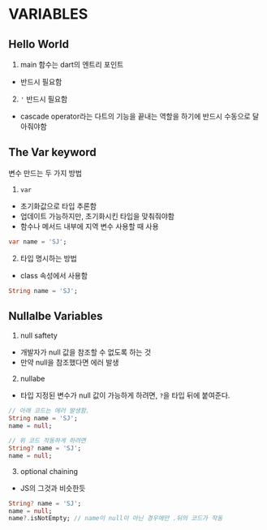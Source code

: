 # VARIABLES

## Hello World
1. main 함수는 dart의 엔트리 포인트
  - 반드시 필요함
2. `'` 반드시 필요함
  - cascade operator라는 다트의 기능을 끝내는 역할을 하기에 반드시 수동으로 달아줘야함

## The Var keyword
변수 만드는 두 가지 방법
1. `var`
  - 초기화값으로 타입 추론함
  - 업데이트 가능하지만, 초기화시킨 타입을 맞춰줘야함
  - 함수나 메서드 내부에 지역 변수 사용할 때 사용
  ```dart
  var name = 'SJ';
  ```
2.  타입 명시하는 방법
  - class 속성에서 사용함
  ```dart
  String name = 'SJ';
  ```

## Nullalbe Variables
1. null saftety
- 개발자가 null 값을 참조할 수 없도록 하는 것
- 만약 null을 참조했다면 에러 발생
2. nullabe
- 타입 지정된 변수가 null 값이 가능하게 하려면, `?`을 타입 뒤에 붙여준다.
```dart
// 아래 코드는 에러 발생함.
String name = 'SJ';
name = null;

// 위 코드 작동하게 하려면
String? name = 'SJ';
name = null;
```
3. optional chaining
- JS의 그것과 비슷한듯
```dart
String? name = 'SJ';
name = null;
name?.isNotEmpty; // name이 null이 아닌 경우에만 .뒤의 코드가 작동
```